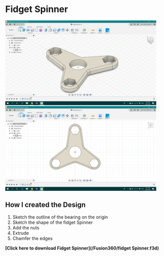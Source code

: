# Fidget Spinner

<img src="/images/fidget_spinner.png" style="width:480px;height:270px;">

<img src="/images/fidget_spinner_top.png" style="width:480px;height:270px;">

## How I created the Design
1. Sketch the outline of the bearing on the origin
2. Sketch the shape of the fidget Spinner
3. Add the nuts
4. Extrude
5. Chamfer the edges

**[Click here to download Fidget Spinner](/Fusion360/fidget Spinner.f3d)**
